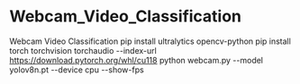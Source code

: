 # Webcam_Video_Classification
Webcam Video Classification
pip install ultralytics opencv-python
pip install torch torchvision torchaudio --index-url https://download.pytorch.org/whl/cu118
python webcam.py --model yolov8n.pt --device cpu --show-fps

